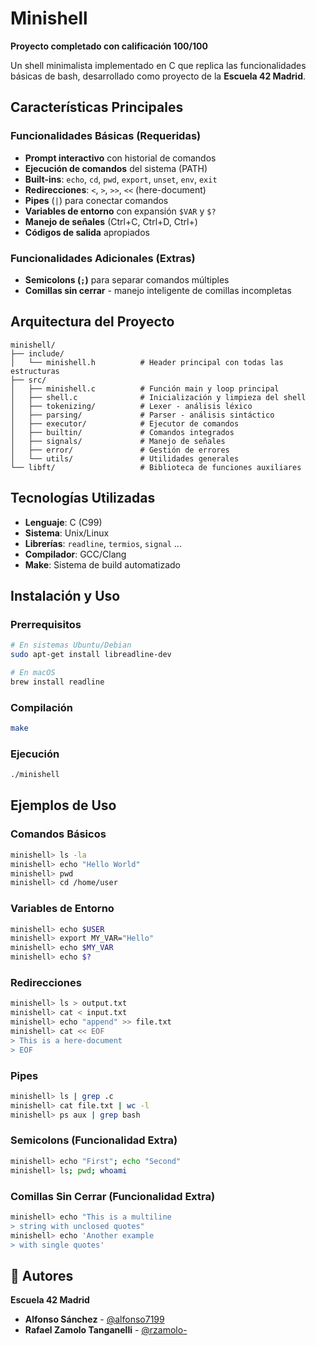 # Minishell

**Proyecto completado con calificación 100/100** 

Un shell minimalista implementado en C que replica las funcionalidades básicas de bash, desarrollado como proyecto de la **Escuela 42 Madrid**.

## Características Principales

### Funcionalidades Básicas (Requeridas)
- **Prompt interactivo** con historial de comandos
- **Ejecución de comandos** del sistema (PATH)
- **Built-ins**: `echo`, `cd`, `pwd`, `export`, `unset`, `env`, `exit`
- **Redirecciones**: `<`, `>`, `>>`, `<<` (here-document)
- **Pipes** (`|`) para conectar comandos
- **Variables de entorno** con expansión `$VAR` y `$?`
- **Manejo de señales** (Ctrl+C, Ctrl+D, Ctrl+\)
- **Códigos de salida** apropiados

### Funcionalidades Adicionales (Extras)
- **Semicolons (`;`)** para separar comandos múltiples
- **Comillas sin cerrar** - manejo inteligente de comillas incompletas

## Arquitectura del Proyecto

```
minishell/
├── include/
│   └── minishell.h          # Header principal con todas las estructuras
├── src/
│   ├── minishell.c          # Función main y loop principal
│   ├── shell.c              # Inicialización y limpieza del shell
│   ├── tokenizing/          # Lexer - análisis léxico
│   ├── parsing/             # Parser - análisis sintáctico
│   ├── executor/            # Ejecutor de comandos
│   ├── builtin/             # Comandos integrados
│   ├── signals/             # Manejo de señales
│   ├── error/               # Gestión de errores
│   └── utils/               # Utilidades generales
└── libft/                   # Biblioteca de funciones auxiliares
```

## Tecnologías Utilizadas

- **Lenguaje**: C (C99)
- **Sistema**: Unix/Linux
- **Librerías**: `readline`, `termios`, `signal` ...
- **Compilador**: GCC/Clang
- **Make**: Sistema de build automatizado

## Instalación y Uso

### Prerrequisitos
```bash
# En sistemas Ubuntu/Debian
sudo apt-get install libreadline-dev

# En macOS
brew install readline
```

### Compilación
```bash
make
```

### Ejecución
```bash
./minishell
```

## Ejemplos de Uso

### Comandos Básicos
```bash
minishell> ls -la
minishell> echo "Hello World"
minishell> pwd
minishell> cd /home/user
```

### Variables de Entorno
```bash
minishell> echo $USER
minishell> export MY_VAR="Hello"
minishell> echo $MY_VAR
minishell> echo $?
```

### Redirecciones
```bash
minishell> ls > output.txt
minishell> cat < input.txt
minishell> echo "append" >> file.txt
minishell> cat << EOF
> This is a here-document
> EOF
```

### Pipes
```bash
minishell> ls | grep .c
minishell> cat file.txt | wc -l
minishell> ps aux | grep bash
```

### Semicolons (Funcionalidad Extra)
```bash
minishell> echo "First"; echo "Second"
minishell> ls; pwd; whoami
```

### Comillas Sin Cerrar (Funcionalidad Extra)
```bash
minishell> echo "This is a multiline
> string with unclosed quotes"
minishell> echo 'Another example
> with single quotes'
```

## 👥 Autores

**Escuela 42 Madrid**
- **Alfonso Sánchez** - [@alfonso7199](https://github.com/alfonso7199)
- **Rafael Zamolo Tanganelli** - [@rzamolo-](https://github.com/rafaelzt)

